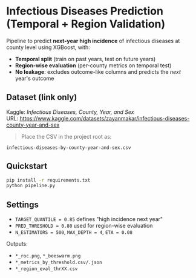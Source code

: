
# Infectious Diseases Prediction (Temporal + Region Validation)

Pipeline to predict **next-year high incidence** of infectious diseases at county level using XGBoost, with:
- **Temporal split** (train on past years, test on future years)
- **Region-wise evaluation** (per-county metrics on temporal test)
- **No leakage**: excludes outcome-like columns and predicts the *next* year's outcome

## Dataset (link only)
Kaggle: *Infectious Diseases, County, Year, and Sex*  
URL: https://www.kaggle.com/datasets/zayanmakar/infectious-diseases-county-year-and-sex

> Place the CSV in the project root as:
```
infectious-diseases-by-county-year-and-sex.csv
```

## Quickstart
```bash
pip install -r requirements.txt
python pipeline.py
```

## Settings
- `TARGET_QUANTILE = 0.85` defines "high incidence next year"
- `PRED_THRESHOLD = 0.80` used for region-wise evaluation
- `N_ESTIMATORS = 500`, `MAX_DEPTH = 4`, `ETA = 0.08`

Outputs:
- `*_roc.png`, `*_beeswarm.png`
- `*_metrics_by_threshold.csv/.json`
- `*_region_eval_thrXX.csv`
